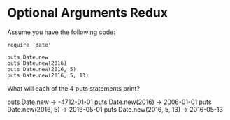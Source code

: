 Optional Arguments Redux
========================

Assume you have the following code:

```
require 'date'

puts Date.new
puts Date.new(2016)
puts Date.new(2016, 5)
puts Date.new(2016, 5, 13)
```

What will each of the 4 puts statements print?

puts Date.new 			-> -4712-01-01
puts Date.new(2016)		-> 2006-01-01
puts Date.new(2016, 5)		-> 2016-05-01
puts Date.new(2016, 5, 13)	-> 2016-05-13
